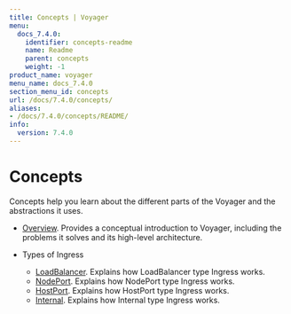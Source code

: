 ```yaml
---
title: Concepts | Voyager
menu:
  docs_7.4.0:
    identifier: concepts-readme
    name: Readme
    parent: concepts
    weight: -1
product_name: voyager
menu_name: docs_7.4.0
section_menu_id: concepts
url: /docs/7.4.0/concepts/
aliases:
- /docs/7.4.0/concepts/README/
info:
  version: 7.4.0
---
```


# Concepts

Concepts help you learn about the different parts of the Voyager and the abstractions it uses.

- [Overview](/docs/7.4.0/concepts/overview). Provides a conceptual introduction to Voyager, including the problems it solves and its high-level architecture.

- Types of Ingress
  - [LoadBalancer](/docs/7.4.0/concepts/ingress-types/loadbalancer). Explains how LoadBalancer type Ingress works.
  - [NodePort](/docs/7.4.0/concepts/ingress-types/nodeport). Explains how NodePort type Ingress works.
  - [HostPort](/docs/7.4.0/concepts/ingress-types/hostport). Explains how HostPort type Ingress works.
  - [Internal](/docs/7.4.0/concepts/ingress-types/internal). Explains how Internal type Ingress works.
